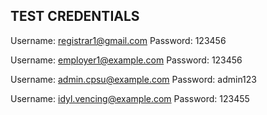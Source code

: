 ## TEST CREDENTIALS
Username: registrar1@gmail.com 
Password: 123456

Username: employer1@example.com
Password: 123456

Username: admin.cpsu@example.com 
Password: admin123

Username: idyl.vencing@example.com
Password: 123455